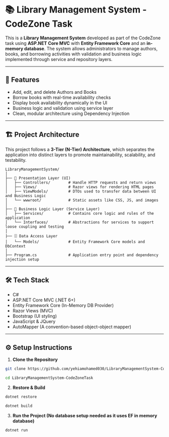 # 📚 Library Management System - CodeZone Task

This is a **Library Management System** developed as part of the CodeZone task using **ASP.NET Core MVC** with **Entity Framework Core** and an **in-memory database**. The system allows administrators to manage authors, books, and borrowing activities with validation and business logic implemented through service and repository layers.

---

## 🚀 Features

- Add, edit, and delete Authors and Books
- Borrow books with real-time availability checks
- Display book availability dynamically in the UI
- Business logic and validation using service layer
- Clean, modular architecture using Dependency Injection

---

## 🏗️ Project Architecture

This project follows a **3-Tier (N-Tier) Architecture**, which separates the application into distinct layers to promote maintainability, scalability, and testability.

```
LibraryManagementSystem/
│
├── 🎨 Presentation Layer (UI)
│   ├── Controllers/        # Handle HTTP requests and return views
│   ├── Views/              # Razor views for rendering HTML pages
│   ├── ViewModels/         # DTOs used to transfer data between UI and Business Logic
│   └── wwwroot/            # Static assets like CSS, JS, and images
│
├── 🧠 Business Logic Layer (Service Layer)
│   ├── Services/           # Contains core logic and rules of the application
│   └── Interfaces/         # Abstractions for services to support loose coupling and testing
│
├── 🗄️ Data Access Layer
│   └── Models/             # Entity Framework Core models and DbContext
│
├── Program.cs              # Application entry point and dependency injection setup
```

---

## 🛠️ Tech Stack

- C#
- ASP.NET Core MVC (.NET 6+)
- Entity Framework Core (In-Memory DB Provider)
- Razor Views (MVC)
- Bootstrap (UI styling)
- JavaScript & JQuery
- AutoMapper (A convention-based object-object mapper)

---

## ⚙️ Setup Instructions

1. **Clone the Repository**

```bash
git clone https://github.com/yehiamohamed030/LibraryManagementSystem-CodeZoneTask.git
```
```bash
cd LibraryManagementSystem-CodeZoneTask
```
2. **Restore & Build**

```bash
dotnet restore
```
```bash
dotnet build
```

3. **Run the Project (No database setup needed as it uses EF in memory database)**

```bash
dotnet run
```
